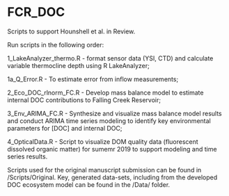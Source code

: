 # FCR_DOC

Scripts to support Hounshell et al. in Review.


Run scripts in the following order: 

1_LakeAnalyzer_thermo.R - format sensor data (YSI, CTD) and calculate variable thermocline depth using R LakeAnalyzer;

1a_Q_Error.R - To estimate error from inflow measurements;

2_Eco_DOC_rlnorm_FC.R - Develop mass balance model to estimate internal DOC contributions to Falling Creek Reservoir;

3_Env_ARIMA_FC.R - Synthesize and visualize mass balance model results and conduct ARIMA time series modeling to identify key environmental parameters for [DOC] and internal DOC;

4_OpticalData.R - Script to visualize DOM quality data (fluorescent dissolved organic matter) for sumemr 2019 to support modeling and time series results.


Scripts used for the original manuscript submission can be found in /Scripts/Original. Key, generated data-sets, including from the developed DOC ecosystem model can be found in the /Data/ folder.
